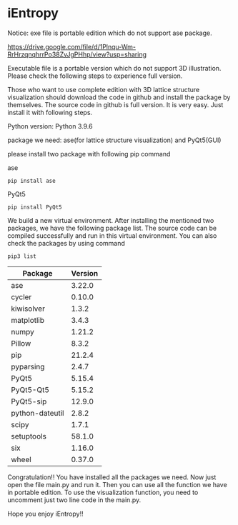 # iEntropy

Notice: exe file is portable edition which do not support ase package. 

https://drive.google.com/file/d/1Plnqu-Wm-RrHrzqnqhrrPo38ZvJgPHhp/view?usp=sharing

Executable file is a portable version which do not support 3D illustration. Please check the following steps to experience full version.  

Those who want to use complete edition with 3D lattice structure visualization should download the code in github and install the package by themselves. The source code in github is full version.
It is very easy. Just install it with following steps.

Python version: Python 3.9.6

package we need: ase(for lattice structure visualization) and PyQt5(GUI)

please install two package with following pip command

ase

    pip install ase


PyQt5

    pip install PyQt5


We build a new virtual environment. After installing the mentioned two packages, we have the following package list.
The source code can be compiled successfully and run in this virtual environment. You can also check the packages by using command


    pip3 list


|Package         |Version  |
|----------------|---------|
|ase             | 3.22.0  | 
|cycler          | 0.10.0  |
|kiwisolver      | 1.3.2   |
|matplotlib      | 3.4.3   |
|numpy           | 1.21.2  |
|Pillow          | 8.3.2   |
|pip             | 21.2.4  |
|pyparsing       | 2.4.7   |
|PyQt5           | 5.15.4  |
|PyQt5-Qt5       | 5.15.2  |
|PyQt5-sip       | 12.9.0  |
|python-dateutil | 2.8.2   |
|scipy           | 1.7.1   |
|setuptools      | 58.1.0  |
|six             | 1.16.0  |
|wheel           | 0.37.0  |


Congratulation!!
You have installed all the packages we need. 
Now just open the file main.py and run it. Then you can use all the function we have in portable edition.
To use the visualization function, you need to uncomment just two line code in the main.py.

Hope you enjoy iEntropy!!


